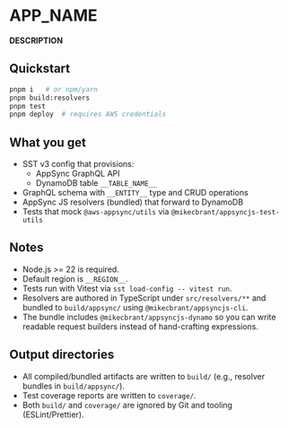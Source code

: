 # **APP_NAME**

**DESCRIPTION**

## Quickstart

```bash
pnpm i   # or npm/yarn
pnpm build:resolvers
pnpm test
pnpm deploy  # requires AWS credentials
```

## What you get

- SST v3 config that provisions:
  - AppSync GraphQL API
  - DynamoDB table `__TABLE_NAME__`
- GraphQL schema with `__ENTITY__` type and CRUD operations
- AppSync JS resolvers (bundled) that forward to DynamoDB
- Tests that mock `@aws-appsync/utils` via `@mikecbrant/appsyncjs-test-utils`

## Notes

- Node.js >= 22 is required.
- Default region is `__REGION__`.
- Tests run with Vitest via `sst load-config -- vitest run`.
- Resolvers are authored in TypeScript under `src/resolvers/**` and bundled to `build/appsync/` using `@mikecbrant/appsyncjs-cli`.
- The bundle includes `@mikecbrant/appsyncjs-dynamo` so you can write readable request builders instead of hand-crafting expressions.

## Output directories

- All compiled/bundled artifacts are written to `build/` (e.g., resolver bundles in `build/appsync/`).
- Test coverage reports are written to `coverage/`.
- Both `build/` and `coverage/` are ignored by Git and tooling (ESLint/Prettier).
